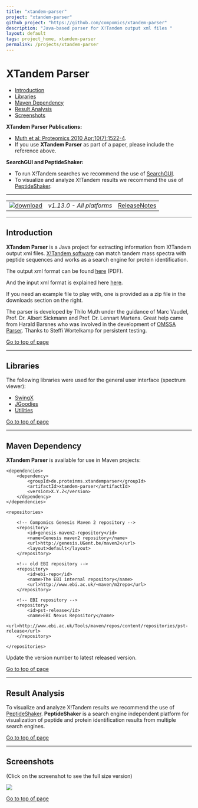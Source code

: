 ```yaml
---
title: "xtandem-parser"
project: "xtandem-parser"
github_project: "https://github.com/compomics/xtandem-parser"
description: "Java-based parser for X!Tandem output xml files "
layout: default
tags: project_home, xtandem-parser
permalink: /projects/xtandem-parser
---
```


# XTandem Parser #

  * [Introduction](#introduction)
  * [Libraries](#libraries)
  * [Maven Dependency](#maven-dependency)
  * [Result Analysis](#result-analysis)
  * [Screenshots](#screenshots)

**XTandem Parser Publications:**

  * [Muth et al: Proteomics 2010 Apr;10(7):1522-4](http://www.ncbi.nlm.nih.gov/pubmed/20140905).
  * If you use **XTandem Parser** as part of a paper, please include the reference above.

**SearchGUI and PeptideShaker:**

  * To run X!Tandem searches we recommend the use of [SearchGUI](http://compomics.github.io/projects/searchgui.html).
  * To visualize and analyze X!Tandem results we recommend the use of [PeptideShaker](http://compomics.github.io/projects/peptide-shaker.html).

---

|   |   |   |
| :------------------------- | :---------------: | :--: |
| <a href="https://genesis.ugent.be/maven2/de/proteinms/xtandemparser/xtandem-parser/1.13.0/xtandem-parser-1.13.0.zip" onclick="trackOutboundLink('usage','download','xtandem-parser','https://genesis.ugent.be/maven2/de/proteinms/xtandemparser/xtandem-parser/1.13.0/xtandem-parser-1.13.0.zip'); return false;"><img src="https://github.com/compomics/xtandem-parser/wiki/images/download_button.png" alt="download" /></a> | *v1.13.0 - All platforms* | [ReleaseNotes](/projects/xtandem-parser/wiki/ReleaseNotes) |

---

## Introduction ##
**XTandem Parser** is a Java project for extracting information from X!Tandem output xml files.  [X!Tandem software](http://www.thegpm.org/tandem/index.html) can match tandem mass spectra with peptide sequences and works as a search engine for protein identification.

The output xml format can be found [here](http://www.thegpm.org/docs/X_series_output_form.pdf) (PDF).

And the input xml format is explained here [here](http://www.thegpm.org/tandem/api/index.html).

If you need an example file to play with, one is provided as a zip file in the downloads section on the right.

The parser is developed by Thilo Muth under the guidance of Marc Vaudel, Prof. Dr. Albert Sickmann and Prof. Dr. Lennart Martens. Great help came from Harald Barsnes who was involved in the development of [OMSSA Parser](http://compomics.github.io/projects/omssa-parser.html).
Thanks to Steffi Wortelkamp for persistent testing.

[Go to top of page](#xtandem-parser)

---

## Libraries ##
The following libraries were used for the general user interface (spectrum viewer):
  * [SwingX](https://swingx.dev.java.net/)
  * [JGoodies](http://www.jgoodies.com/)
  * [Utilities](http://compomics.github.io/projects/compomics-utilities.html)

[Go to top of page](#xtandem-parser)

---

## Maven Dependency ##
**XTandem Parser** is available for use in Maven projects:

```
<dependencies>
    <dependency>
        <groupId>de.proteinms.xtandemparser</groupId>
        <artifactId>xtandem-parser</artifactId>
        <version>X.Y.Z</version>
    </dependency>
</dependencies>
```
```
<repositories>

    <!-- Compomics Genesis Maven 2 repository -->
    <repository>
        <id>genesis-maven2-repository</id>
        <name>Genesis maven2 repository</name>
        <url>http://genesis.UGent.be/maven2</url>
        <layout>default</layout>
    </repository>

    <!-- old EBI repository -->
    <repository>
        <id>ebi-repo</id> 
        <name>The EBI internal repository</name>
        <url>http://www.ebi.ac.uk/~maven/m2repo</url>
    </repository>

    <!-- EBI repository -->
    <repository>
        <id>pst-release</id>
        <name>EBI Nexus Repository</name>
        <url>http://www.ebi.ac.uk/Tools/maven/repos/content/repositories/pst-release</url>
    </repository>
     
</repositories>
```

Update the version number to latest released version.

[Go to top of page](#xtandem-parser)

---

## Result Analysis ##

To visualize and analyze X!Tandem results we recommend the use of [PeptideShaker](http://compomics.github.io/projects/peptide-shaker.html). **PeptideShaker** is a search engine independent platform for visualization of peptide and protein identification results from multiple search engines.

[Go to top of page](#xtandem-parser)

---

## Screenshots ##

(Click on the screenshot to see the full size version)

[![](https://github.com/compomics/xtandem-parser/wiki/images/screenshots/xTandemParser_small.PNG)](https://github.com/compomics/xtandem-parser/wiki/images/screenshots/xTandemParser.PNG)

[Go to top of page](#xtandem-parser)
